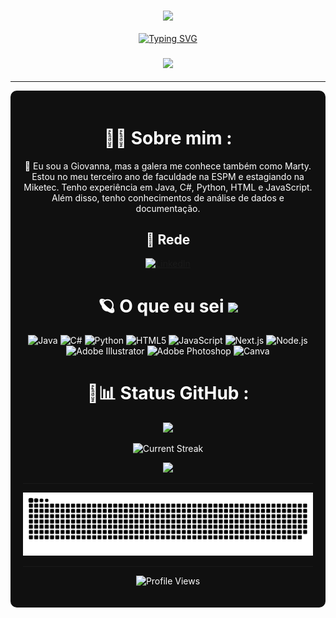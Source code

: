 <!-- Cabeçalho com animação -->
<h3 align="center">
  <!-- GIF no topo -->
  <img src="https://media0.giphy.com/media/v1.Y2lkPTc5MGI3NjExdjgxMHZidHVwcTRlajEzNms1dmxsbnBhOHh6MDRlMHY4Y3JvbXQ5biZlcD12MV9pbnRlcm5hbF9naWZfYnlfaWQmY3Q9Zw/dnpWBKLCQSYsVUrkHu/giphy.gif" width="600">
</h3>

<p align="center">
  <a href="https://github.com/m4rtz3">
    <!-- Texto e fundo do typing -->
    <img src="https://readme-typing-svg.herokuapp.com?color=%23FAD000&background=101010&center=true&vCenter=true&width=500&lines=Opa+%2C+esta+é+a+minha+página+do+GitHub!;Estudante+de+Ciência+de+Dados+e+Negócios;Design;Web+Dev;Data;Writer+%3C3" alt="Typing SVG"/>
  </a>
</p>

<h3 align="center">
  <!-- GIF no topo -->
  <img src="https://media4.giphy.com/media/v1.Y2lkPTc5MGI3NjExZGdpZXhmbDJiNDA4ZmhzYWRiZHVybnAwOWw1ZTZ6eXcyOTd5bXEyMSZlcD12MV9pbnRlcm5hbF9naWZfYnlfaWQmY3Q9Zw/qm6WLzGvOUEXd6KLxX/giphy.gif" width="600">
</h3>

---
<div align="center" style="background:#101010; padding:20px; border-radius:10px; color:#FFFFFF;">

<!-- Título com emoji espacial -->
# 🌌💫 Sobre mim :
🔭 Eu sou a Giovanna, mas a galera me conhece também como Marty. Estou no meu terceiro ano de faculdade na ESPM e estagiando na Miketec. Tenho experiência em Java, C#, Python, HTML e JavaScript. Além disso, tenho conhecimentos de análise de dados e documentação.

## 🌛 Rede
[![Linkedln](https://img.shields.io/badge/%40-Linkedin-blue)](https://www.linkedin.com/in/giovanna-souza-gomes-594b0625a/)

<!-- Título com emoji espacial -->
# 🪐 O que eu sei <img src="https://media2.giphy.com/media/QssGEmpkyEOhBCb7e1/giphy.gif?cid=ecf05e47a0n3gi1bfqntqmob8g9aid1oyj2wr3ds3mg700bl&rid=giphy.gif" width="32px"> 

![Java](https://img.shields.io/badge/Java-8A2BE2?style=for-the-badge&logo=java&logoColor=white)
![C#](https://img.shields.io/badge/C%23-663399?style=for-the-badge&logo=c-sharp&logoColor=white)
![Python](https://img.shields.io/badge/Python-4B8BBE?style=for-the-badge&logo=python&logoColor=white)
![HTML5](https://img.shields.io/badge/HTML5-3498DB?style=for-the-badge&logo=html5&logoColor=white)
![JavaScript](https://img.shields.io/badge/JavaScript-8E44AD?style=for-the-badge&logo=javascript&logoColor=white)
![Next.js](https://img.shields.io/badge/Next.js-2C3E50?style=for-the-badge&logo=next.js&logoColor=white)
![Node.js](https://img.shields.io/badge/Node.js-2980B9?style=for-the-badge&logo=node.js&logoColor=white)
![Adobe Illustrator](https://img.shields.io/badge/Illustrator-9B59B6?style=for-the-badge&logo=adobeillustrator&logoColor=white)
![Adobe Photoshop](https://img.shields.io/badge/Photoshop-34495E?style=for-the-badge&logo=adobephotoshop&logoColor=white)
![Canva](https://img.shields.io/badge/Canva-8E44AD?style=for-the-badge&logo=Canva&logoColor=white)

<!-- Seção de status do GitHub -->
# 🚀📊 Status GitHub :

![](https://github-readme-stats.vercel.app/api?username=m4rtz3&theme=custom&bg_color=2D2B55&title_color=FAD000&text_color=C5C6C7&icon_color=66FCF1&hide_border=false&include_all_commits=false&count_private=false)

<p align="center"> <img alt="Current Streak" src="https://github-readme-streak-stats.herokuapp.com/?user=m4rtz3&theme=shades-of-purple" /> </p>

![](https://github-readme-stats.vercel.app/api/top-langs/?username=m4rtz3&theme=custom&bg_color=2D2B55&title_color=FAD000&text_color=C5C6C7&icon_color=66FCF1&hide_border=false&include_all_commits=false&count_private=false&layout=compact)

---

<p align="center">
  <img src="https://github.com/DHANOLA/DHANOLA/raw/output/github-contribution-grid-snake.svg" alt="snake"></center>
</p>

---
<!-- Contador de visitas -->
<p align = "center">
	<img src = "https://komarev.com/ghpvc/?username=10kartik&style=plastic&color=blueviolet" alt = "Profile Views"/>
</p>

</div>
